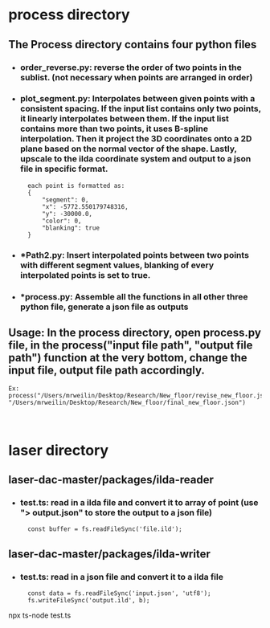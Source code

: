 # process directory
## The Process directory contains four python files
* ### order_reverse.py: reverse the order of two points in the sublist. (not necessary when points are arranged in order)

* ### plot_segment.py: Interpolates between given points with a consistent spacing. If the input list contains only two points, it linearly interpolates between them. If the input list contains more than two points, it uses B-spline interpolation. Then it project the 3D coordinates onto a 2D plane based on the normal vector of the shape. Lastly, upscale to the ilda coordinate system and output to a json file in specific format. 

	    each point is formatted as: 
	    {
            "segment": 0,
            "x": -5772.550179748316,
            "y": -30000.0,
            "color": 0,
            "blanking": true
        }

* ### *Path2.py: Insert interpolated points between two points with different segment values, blanking of every interpolated points is set to true.

* ### *process.py: Assemble all the functions in all other three python file, generate a json file as outputs

## Usage: In the process directory, open process.py file, in the process("input file path", "output file path") function at the very bottom, change the input file, output file path accordingly.

    Ex: process("/Users/mrweilin/Desktop/Research/New_floor/revise_new_floor.json", "/Users/mrweilin/Desktop/Research/New_floor/final_new_floor.json")   

<br/>

# laser directory
## laser-dac-master/packages/ilda-reader
* ### test.ts: read in a ilda file and convert it to array of point (use "> output.json" to store the output to a json file)
    
        const buffer = fs.readFileSync('file.ild');

## laser-dac-master/packages/ilda-writer
* ### test.ts: read in a json file and convert it to a ilda file 
    
        const data = fs.readFileSync('input.json', 'utf8');
        fs.writeFileSync('output.ild', b);

npx ts-node test.ts
